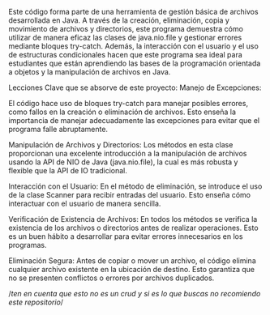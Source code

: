 Este código forma parte de una herramienta de gestión básica de archivos desarrollada en Java.
A través de la creación, eliminación, copia y movimiento de archivos y directorios, este programa demuestra
cómo utilizar de manera eficaz las clases de java.nio.file y gestionar errores mediante bloques try-catch.
Además, la interacción con el usuario y el uso de estructuras condicionales hacen que este programa sea ideal 
para estudiantes que están aprendiendo las bases de la programación orientada a objetos y la manipulación de archivos en Java.

Lecciones Clave que se absorve de este proyecto:
Manejo de Excepciones:

El código hace uso de bloques try-catch para manejar posibles errores,
como fallos en la creación o eliminación de archivos. Esto enseña la 
importancia de manejar adecuadamente las excepciones para evitar que el programa falle abruptamente.

Manipulación de Archivos y Directorios:
Los métodos en esta clase proporcionan una excelente introducción a la 
manipulación de archivos usando la API de NIO de Java (java.nio.file), la 
cual es más robusta y flexible que la API de IO tradicional.

Interacción con el Usuario:
En el método de eliminación, se introduce el uso de la clase Scanner para 
recibir entradas del usuario. Esto enseña cómo interactuar con el usuario 
de manera sencilla.

Verificación de Existencia de Archivos:
En todos los métodos se verifica la existencia de los archivos o directorios
antes de realizar operaciones. Esto es un buen hábito a desarrollar para evitar errores
innecesarios en los programas.

Eliminación Segura:
Antes de copiar o mover un archivo, el código elimina cualquier archivo existente en
la ubicación de destino. Esto garantiza que no se presenten conflictos o errores por
archivos duplicados.

/*ten en cuenta que esto no es un crud y si es lo que buscas no recomiendo este repositorio*/
